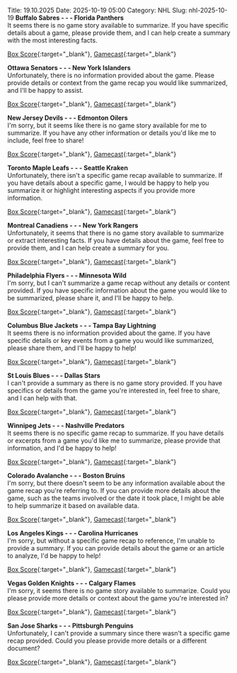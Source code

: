 Title: 19.10.2025
Date: 2025-10-19 05:00
Category: NHL 
Slug: nhl-2025-10-19 
**Buffalo Sabres - - - Florida Panthers**  
It seems there is no game story available to summarize. If you have specific details about a game, please provide them, and I can help create a summary with the most interesting facts. 

[Box Score](/gamecenter/fla-vs-buf/2025/10/18/2025020076){:target="_blank"}, [Gamecast](https://www.nhl.com/news/florida-panthers-buffalo-sabres-game-recap-october-18){:target="_blank"}<br>

**Ottawa Senators - - - New York Islanders**  
Unfortunately, there is no information provided about the game. Please provide details or context from the game recap you would like summarized, and I'll be happy to assist. 

[Box Score](/gamecenter/nyi-vs-ott/2025/10/18/2025020077){:target="_blank"}, [Gamecast](https://www.nhl.com/news/new-york-islanders-ottawa-senators-game-recap-october-18){:target="_blank"}<br>

**New Jersey Devils - - - Edmonton Oilers**  
I'm sorry, but it seems like there is no game story available for me to summarize. If you have any other information or details you'd like me to include, feel free to share! 

[Box Score](/gamecenter/edm-vs-njd/2025/10/18/2025020078){:target="_blank"}, [Gamecast](https://www.nhl.com/news/edmonton-oilers-new-jersey-devils-game-recap-october-18){:target="_blank"}<br>

**Toronto Maple Leafs - - - Seattle Kraken**  
Unfortunately, there isn't a specific game recap available to summarize. If you have details about a specific game, I would be happy to help you summarize it or highlight interesting aspects if you provide more information. 

[Box Score](/gamecenter/sea-vs-tor/2025/10/18/2025020079){:target="_blank"}, [Gamecast](https://www.nhl.com/news/seattle-kraken-toronto-maple-leafs-game-recap-october-18){:target="_blank"}<br>

**Montreal Canadiens - - - New York Rangers**  
Unfortunately, it seems that there is no game story available to summarize or extract interesting facts. If you have details about the game, feel free to provide them, and I can help create a summary for you. 

[Box Score](/gamecenter/nyr-vs-mtl/2025/10/18/2025020080){:target="_blank"}, [Gamecast](https://www.nhl.com/news/new-york-rangers-montreal-canadiens-game-recap-october-18){:target="_blank"}<br>

**Philadelphia Flyers - - - Minnesota Wild**  
I'm sorry, but I can't summarize a game recap without any details or content provided. If you have specific information about the game you would like to be summarized, please share it, and I'll be happy to help. 

[Box Score](/gamecenter/min-vs-phi/2025/10/18/2025020081){:target="_blank"}, [Gamecast](https://www.nhl.com/news/minnesota-wild-philadelphia-flyers-game-recap-october-18){:target="_blank"}<br>

**Columbus Blue Jackets - - - Tampa Bay Lightning**  
It seems there is no information provided about the game. If you have specific details or key events from a game you would like summarized, please share them, and I'll be happy to help! 

[Box Score](/gamecenter/tbl-vs-cbj/2025/10/18/2025020082){:target="_blank"}, [Gamecast](https://www.nhl.com/news/tampa-bay-lightning-columbus-blue-jackets-game-recap-october-18){:target="_blank"}<br>

**St Louis Blues - - - Dallas Stars**  
I can't provide a summary as there is no game story provided. If you have specifics or details from the game you're interested in, feel free to share, and I can help with that. 

[Box Score](/gamecenter/dal-vs-stl/2025/10/18/2025020083){:target="_blank"}, [Gamecast](https://www.nhl.com/news/dallas-stars-st-louis-blues-game-recap-october-18){:target="_blank"}<br>

**Winnipeg Jets - - - Nashville Predators**  
It seems there is no specific game recap to summarize. If you have details or excerpts from a game you'd like me to summarize, please provide that information, and I'd be happy to help! 

[Box Score](/gamecenter/nsh-vs-wpg/2025/10/18/2025020084){:target="_blank"}, [Gamecast](https://www.nhl.com/news/nashville-predators-winnipeg-jets-game-recap-october-18){:target="_blank"}<br>

**Colorado Avalanche - - - Boston Bruins**  
I'm sorry, but there doesn't seem to be any information available about the game recap you're referring to. If you can provide more details about the game, such as the teams involved or the date it took place, I might be able to help summarize it based on available data. 

[Box Score](/gamecenter/bos-vs-col/2025/10/18/2025020085){:target="_blank"}, [Gamecast](https://www.nhl.com/news/boston-bruins-colorado-avalanche-game-recap-october-18){:target="_blank"}<br>

**Los Angeles Kings - - - Carolina Hurricanes**  
I'm sorry, but without a specific game recap to reference, I'm unable to provide a summary. If you can provide details about the game or an article to analyze, I'd be happy to help! 

[Box Score](/gamecenter/car-vs-lak/2025/10/18/2025020086){:target="_blank"}, [Gamecast](https://www.nhl.com/news/carolina-hurricanes-los-angeles-kings-game-recap-october-18){:target="_blank"}<br>

**Vegas Golden Knights - - - Calgary Flames**  
I'm sorry, it seems there is no game story available to summarize. Could you please provide more details or context about the game you're interested in? 

[Box Score](/gamecenter/cgy-vs-vgk/2025/10/18/2025020087){:target="_blank"}, [Gamecast](https://www.nhl.com/news/calgary-flames-vegas-golden-knights-game-recap-october-18){:target="_blank"}<br>

**San Jose Sharks - - - Pittsburgh Penguins**  
Unfortunately, I can't provide a summary since there wasn't a specific game recap provided. Could you please provide more details or a different document? 

[Box Score](/gamecenter/pit-vs-sjs/2025/10/18/2025020088){:target="_blank"}, [Gamecast](https://www.nhl.com/news/pittsburgh-penguins-san-jose-sharks-game-recap-october-18){:target="_blank"}<br>

